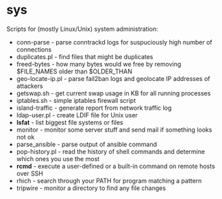 sys
===

Scripts for (mostly Linux/Unix) system administration:

* conn-parse - parse conntrackd logs for suspuciously high number of connections
* duplicates.pl - find files that might be duplicates
* freed-bytes - how many bytes would we free by removing $FILE_NAMES older than $OLDER_THAN
* geo-locate-ip.pl - parse fail2ban logs and geolocate IP addresses of attackers
* getswap.sh - get current swap usage in KB for all running processes
* iptables.sh - simple iptables firewall script
* island-traffic - generate report from network traffic log
* ldap-user.pl - create LDIF file for Unix user
* **lsfat** - list biggest file systems or files
* monitor - monitor some server stuff and send mail if something looks not ok
* parse_ansible - parse output of ansible command
* pop-history.pl - read the history of shell commands and determine which ones you use the most
* **rcmd** - execute a user-defined or a built-in command on remote hosts over SSH
* rhich - search through your PATH for program matching a pattern
* tripwire - monitor a directory to find any file changes
